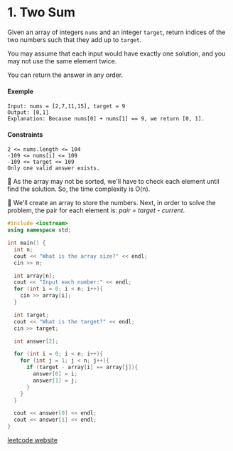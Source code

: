# 1. Two Sum

Given an array of integers `nums` and an integer `target`, return indices of the two numbers such that they add up to `target`.

You may assume that each input would have exactly one solution, and you may not use the same element twice.

You can return the answer in any order.

#### Exemple

```
Input: nums = [2,7,11,15], target = 9
Output: [0,1]
Explanation: Because nums[0] + nums[1] == 9, we return [0, 1].
```

#### Constraints

```
2 <= nums.length <= 104
-109 <= nums[i] <= 109
-109 <= target <= 109
Only one valid answer exists.
```

📌 As the array may not be sorted, we'll have to check each element until find the solution. So, the time complexity is O(n).

📌 We'll create an array to store the numbers. Next, in order to solve the problem, the pair for each element is: _pair = target - current_.

```cpp
#include <iostream>
using namespace std;

int main() {
  int n;
  cout << "What is the array size?" << endl;
  cin >> n;

  int array[n];
  cout << "Input each number:" << endl;
  for (int i = 0; i < n; i++){
    cin >> array[i];
  }

  int target;
  cout << "What is the target?" << endl;
  cin >> target;

  int answer[2];

  for (int i = 0; i < n; i++){
    for (int j = 1; j < n; j++){
      if (target - array[i] == array[j]){
        answer[0] = i;
        answer[1] = j;
      }
    }
  }

  cout << answer[0] << endl;
  cout << answer[1] << endl;
}

```

[leetcode website](https://leetcode.com/problems/two-sum/)
